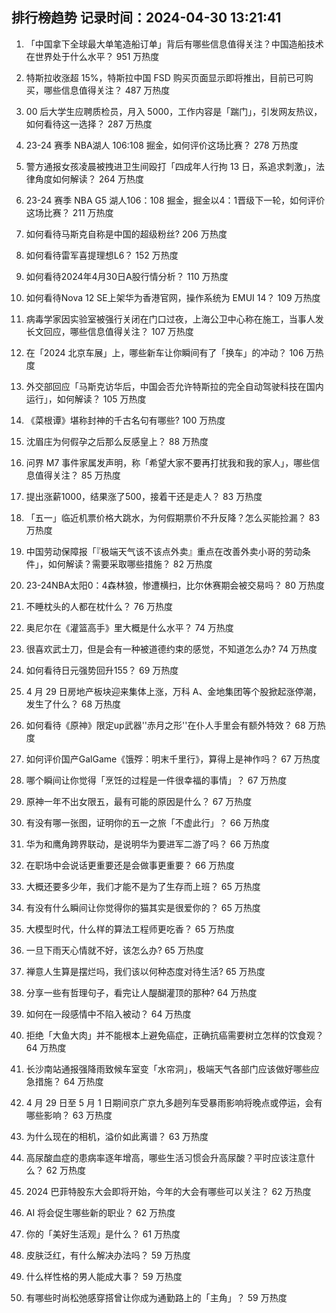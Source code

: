 
## 排行榜趋势 记录时间：2024-04-30 13:21:41
  
  1. 「中国拿下全球最大单笔造船订单」背后有哪些信息值得关注？中国造船技术在世界处于什么水平？ 951 万热度
    
  2. 特斯拉收涨超 15%，特斯拉中国 FSD 购买页面显示即将推出，目前已可购买，哪些信息值得关注？ 487 万热度
    
  3. 00 后大学生应聘质检员，月入 5000，工作内容是「踹门」，引发网友热议，如何看待这一选择？ 287 万热度
    
  4. 23-24 赛季 NBA湖人 106:108 掘金，如何评价这场比赛？ 278 万热度
    
  5. 警方通报女孩凌晨被拽进卫生间殴打「四成年人行拘 13 日，系追求刺激」，法律角度如何解读？ 264 万热度
    
  6. 23-24 赛季 NBA G5 湖人106：108 掘金，掘金以4：1晋级下一轮，如何评价这场比赛？ 211 万热度
    
  7. 如何看待马斯克自称是中国的超级粉丝? 206 万热度
    
  8. 如何看待雷军喜提理想L6？ 152 万热度
    
  9. 如何看待2024年4月30日A股行情分析？ 110 万热度
    
  10. 如何看待Nova 12 SE上架华为香港官网，操作系统为 EMUI 14？ 109 万热度
    
  11. 病毒学家因实验室被强行关闭在门口过夜，上海公卫中心称在施工，当事人发长文回应，哪些信息值得关注？ 107 万热度
    
  12. 在「2024 北京车展」上，哪些新车让你瞬间有了「换车」的冲动？ 106 万热度
    
  13. 外交部回应「马斯克访华后，中国会否允许特斯拉的完全自动驾驶科技在国内运行」，如何解读？ 105 万热度
    
  14. 《菜根谭》堪称封神的千古名句有哪些? 100 万热度
    
  15. 沈眉庄为何假孕之后那么反感皇上？ 88 万热度
    
  16. 问界 M7 事件家属发声明，称「希望大家不要再打扰我和我的家人」，哪些信息值得关注？ 85 万热度
    
  17. 提出涨薪1000，结果涨了500，接着干还是走人？ 83 万热度
    
  18. 「五一」临近机票价格大跳水，为何假期票价不升反降？怎么买能捡漏？ 83 万热度
    
  19. 中国劳动保障报「『极端天气该不该点外卖』重点在改善外卖小哥的劳动条件」，如何解读？需要采取哪些措施？ 82 万热度
    
  20. 23-24NBA太阳0：4森林狼，惨遭横扫，比尔休赛期会被交易吗？ 80 万热度
    
  21. 不睡枕头的人都在枕什么？ 76 万热度
    
  22. 奥尼尔在《灌篮高手》里大概是什么水平？ 74 万热度
    
  23. 很喜欢武士刀，但是会有一种被道德约束的感觉，不知道怎么办? 74 万热度
    
  24. 如何看待日元强势回升155？ 69 万热度
    
  25. 4 月 29 日房地产板块迎来集体上涨，万科 A、金地集团等个股掀起涨停潮，发生了什么？ 68 万热度
    
  26. 如何看待《原神》限定up武器''赤月之形''在仆人手里会有额外特效？ 68 万热度
    
  27. 如何评价国产GalGame《饿殍：明末千里行》，算得上是神作吗？ 67 万热度
    
  28. 哪个瞬间让你觉得「烹饪的过程是一件很幸福的事情」？ 67 万热度
    
  29. 原神一年不出女限五，最有可能的原因是什么？ 67 万热度
    
  30. 有没有哪一张图，证明你的五一之旅「不虚此行」？ 66 万热度
    
  31. 华为和鹰角跨界联动，是说明华为要进军二游了吗？ 66 万热度
    
  32. 在职场中会说话更重要还是会做事更重要？ 66 万热度
    
  33. 大概还要多少年，我们才能不是为了生存而上班？ 65 万热度
    
  34. 有没有什么瞬间让你觉得你的猫其实是很爱你的？ 65 万热度
    
  35. 大模型时代，什么样的算法工程师更吃香？ 65 万热度
    
  36. 一旦下雨天心情就不好，该怎么办? 65 万热度
    
  37. 禅意人生算是摆烂吗，我们该以何种态度对待生活? 65 万热度
    
  38. 分享一些有哲理句子，看完让人醍醐灌顶的那种? 64 万热度
    
  39. 如何在一段感情中不陷入被动？ 64 万热度
    
  40. 拒绝「大鱼大肉」并不能根本上避免癌症，正确抗癌需要树立怎样的饮食观？ 64 万热度
    
  41. 长沙南站通报强降雨致候车室变「水帘洞」，极端天气各部门应该做好哪些应急措施？ 64 万热度
    
  42. 4 月 29 日至 5 月 1 日期间京广京九多趟列车受暴雨影响将晚点或停运，会有哪些影响？ 63 万热度
    
  43. 为什么现在的相机，溢价如此离谱？ 63 万热度
    
  44. 高尿酸血症的患病率逐年增高，哪些生活习惯会升高尿酸？平时应该注意什么？ 62 万热度
    
  45. 2024 巴菲特股东大会即将开始，今年的大会有哪些可以关注？ 62 万热度
    
  46. AI 将会促生哪些新的职业？ 62 万热度
    
  47. 你的「美好生活观」是什么？ 61 万热度
    
  48. 皮肤泛红，有什么解决办法吗？ 59 万热度
    
  49. 什么样性格的男人能成大事？ 59 万热度
    
  50. 有哪些时尚松弛感穿搭曾让你成为通勤路上的「主角」？ 59 万热度
    